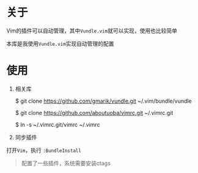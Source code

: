 # 关于

Vim的插件可以自动管理，其中`Vundle.vim`就可以实现，使用也比较简单

本库是我使用`Vundle.vim`实现自动管理的配置

# 使用

1. 相关库

    $ git clone https://github.com/gmarik/vundle.git ~/.vim/bundle/vundle

    $ git clone https://github.com/aboutuoba/vimrc.git ~/.vimrc.git

    $ ln -s ~/.vimrc.git/vimrc ~/.vimrc

2. 同步插件

打开`Vim`，执行 `:BundleInstall`

> 配置了一些插件，系统需要安装ctags
